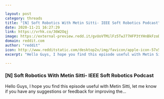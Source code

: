 ```yaml
---

layout: post
category: threads
title: "[N] Soft Robotics With Metin Sitti- IEEE Soft Robotics Podcast"
date: 2020-11-21 16:27:29
link: https://vrhk.co/36W2Oqj
image: https://external-preview.redd.it/gvUoVTMilFz5TwJ77HFP3tYHnBkFzoDKlRRMgd48Z2U.jpg?width=500&height=261.780104712&auto=webp&crop=500:261.780104712,smart&s=69c9ca166b54e0786ea0c2616af7683eb462aaff
domain: reddit.com
author: "reddit"
icon: http://www.redditstatic.com/desktop2x/img/favicon/apple-icon-57x57.png
excerpt: "Hello Guys, I hope you find this episode useful with Metin Sitti, let me know if you have any suggestions or feedback for improving the..."

---
```


### [N] Soft Robotics With Metin Sitti- IEEE Soft Robotics Podcast

Hello Guys, I hope you find this episode useful with Metin Sitti, let me know if you have any suggestions or feedback for improving the...